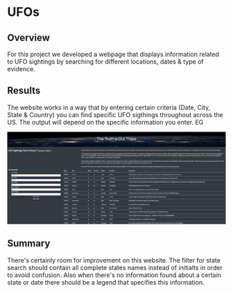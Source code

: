 # UFOs


## Overview 

For this project we developed a webpage that displays information related to UFO sightings by searching for different locations, dates & type of evidence.

## Results 

The website works in a way that by entering certain criteria (Date, City, State & Country) you can find specific UFO sigthings throughout across the US. The output will depend on the specific information you enter. EG 

![Alt Text](https://github.com/ramonmhung/UFOs/blob/main/resources%20/website%20.png)

## Summary 

There's certainly room for improvement on this website. The filter for state search should contain all complete states names instead of initialts in order to avoid confusion. Also when there's no information found about a certain state or date there should be a legend that specifies this information.

